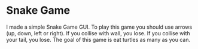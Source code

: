 # Snake Game

I made a simple Snake Game GUI. To play this game you should use arrows (up, down, left or right).
If you collise with wall, you lose.
If you collise with your tail, you lose.
The goal of this game is eat turtles as many as you can.
